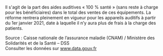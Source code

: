 <p>
  Il s'agit de la part des aides auditives « 100 % santé » (sans reste à charge pour les bénéficiaires) dans le total des ventes de ces équipements.  La réforme rentrera pleinement en vigueur pour les appareils auditifs à partir du 1er janvier 2021, date à laquelle il n’y aura plus de frais à la charge des patients.
</p>
<p class="font-italic body-2">
  Source : 
  Caisse nationale de l’assurance maladie (CNAM) / Ministère des Solidarités et de la Santé – DSS
  <br>
  Consulter les données sur 
  <a target="_blank" href="https://www.data.gouv.fr/fr/datasets/barometre-des-resultats-de-laction-publique/">
    www.data.gouv.fr
  </a>
</p>
